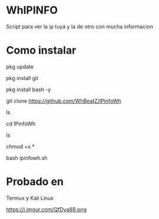 # WhIPINFO
Script para ver la ip tuya y la de otro con mucha informacion

# Como instalar
pkg update

pkg install git

pkg install bash -y

git clone https://github.com/WhBeatZ/IPinfoWh

ls

cd IPinfoWh

ls

chmod +x *

bash ipinfowh.sh

# Probado en
Termux y Kali Linux

https://i.imgur.com/QfDya8R.png
